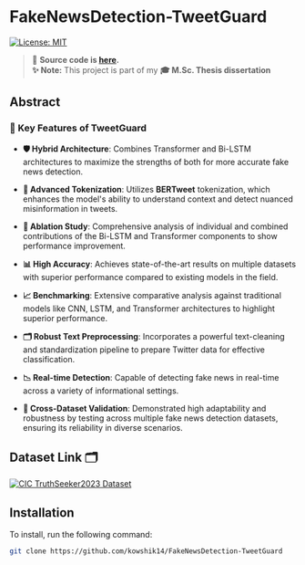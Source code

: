 # FakeNewsDetection-TweetGuard

[![License: MIT](https://img.shields.io/badge/License-MIT-yellow.svg)](https://opensource.org/licenses/MIT)

    

> 📂 **Source code is [here](https://github.com/kowshik14/FakeNewsDetection-TweetGuard/tree/main/src).**  
> **✨ Note:** This project is part of my **🎓 M.Sc. Thesis dissertation**


## Abstract


### 🚀 Key Features of TweetGuard

- **🛡️ Hybrid Architecture**: Combines Transformer and Bi-LSTM architectures to maximize the strengths of both for more accurate fake news detection.
  
- **🧠 Advanced Tokenization**: Utilizes **BERTweet** tokenization, which enhances the model's ability to understand context and detect nuanced misinformation in tweets.

- **🔄 Ablation Study**: Comprehensive analysis of individual and combined contributions of the Bi-LSTM and Transformer components to show performance improvement.

- **📊 High Accuracy**: Achieves state-of-the-art results on multiple datasets with superior performance compared to existing models in the field.

- **📈 Benchmarking**: Extensive comparative analysis against traditional models like CNN, LSTM, and Transformer architectures to highlight superior performance.

- **🗂️ Robust Text Preprocessing**: Incorporates a powerful text-cleaning and standardization pipeline to prepare Twitter data for effective classification.

- **📉 Real-time Detection**: Capable of detecting fake news in real-time across a variety of informational settings.

- **📁 Cross-Dataset Validation**: Demonstrated high adaptability and robustness by testing across multiple fake news detection datasets, ensuring its reliability in diverse scenarios.



## Dataset Link 🗂️
[![CIC TruthSeeker2023 Dataset](https://img.shields.io/badge/CIC%20TruthSeeker%20Dataset-2023-blue)](https://www.unb.ca/cic/datasets/truthseeker-2023.html)




## Installation

To install, run the following command:

```bash
git clone https://github.com/kowshik14/FakeNewsDetection-TweetGuard
